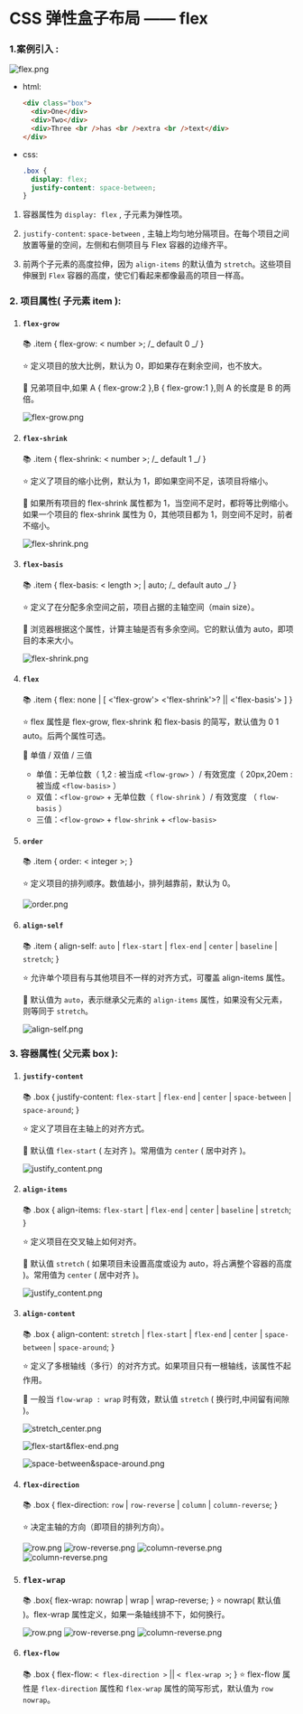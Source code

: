 # CSS 弹性盒子布局 —— flex

### 1.案例引入 :

![flex.png](img/flex/flex-demo.png)

- html:

  ```html
  <div class="box">
    <div>One</div>
    <div>Two</div>
    <div>Three <br />has <br />extra <br />text</div>
  </div>
  ```

- css:
  ```css
  .box {
    display: flex;
    justify-content: space-between;
  }
  ```

1. 容器属性为 `display: flex` , 子元素为弹性项。

2. `justify-content`: `space-between` , 主轴上均匀地分隔项目。在每个项目之间放置等量的空间，左侧和右侧项目与 Flex 容器的边缘齐平。

3. 前两个子元素的高度拉伸，因为 `align-items` 的默认值为 `stretch`。这些项目伸展到 `Flex` 容器的高度，使它们看起来都像最高的项目一样高。

### 2. 项目属性( 子元素 item ):

1. #### `flex-grow`

   :books: .item { flex-grow: < number >; /_ default 0 _/ }

   :star: 定义项目的放大比例，默认为 0，即如果存在剩余空间，也不放大。

   :dart: 兄弟项目中,如果 A { flex-grow:2 },B { flex-grow:1 },则 A 的长度是 B 的两倍。

   ![flex-grow.png](img/flex/flex-grow.png)

2. #### `flex-shrink`

   :books: .item { flex-shrink: < number >; /_ default 1 _/ }

   :star: 定义了项目的缩小比例，默认为 1，即如果空间不足，该项目将缩小。

   :dart: 如果所有项目的 flex-shrink 属性都为 1，当空间不足时，都将等比例缩小。如果一个项目的 flex-shrink 属性为 0，其他项目都为 1，则空间不足时，前者不缩小。

   ![flex-shrink.png](img/flex/flex-shrink.png)

3. #### `flex-basis`

   :books: .item { flex-basis: < length >; | auto; /_ default auto _/ }

   :star: 定义了在分配多余空间之前，项目占据的主轴空间（main size）。

   :dart: 浏览器根据这个属性，计算主轴是否有多余空间。它的默认值为 auto，即项目的本来大小。

   ![flex-shrink.png](img/flex/flex-basis.png)

4. #### `flex`

   :books: .item { flex: none | [ <'flex-grow'> <'flex-shrink'>? || <'flex-basis'> ] }

   :star: flex 属性是 flex-grow, flex-shrink 和 flex-basis 的简写，默认值为 0 1 auto。后两个属性可选。

   :dart: 单值 / 双值 / 三值

   - 单值：无单位数（ 1,2 : 被当成 `<flow-grow>` ）/ 有效宽度（ 20px,20em : 被当成 `<flow-basis>` ）
   - 双值：`<flow-grow>` + 无单位数（ `flow-shrink` ）/ 有效宽度 （ `flow-basis` ）
   - 三值：`<flow-grow>` + `flow-shrink` + `<flow-basis>`

5. #### `order`

   :books: .item { order: < integer >; }

   :star: 定义项目的排列顺序。数值越小，排列越靠前，默认为 0。

   ![order.png](img/flex/flex-order.png)

6. #### `align-self`

   :books: .item { align-self: `auto` | `flex-start` | `flex-end` | `center` | `baseline` | `stretch`; }

   :star: 允许单个项目有与其他项目不一样的对齐方式，可覆盖 align-items 属性。

   :dart: 默认值为 `auto`，表示继承父元素的 `align-items` 属性，如果没有父元素，则等同于 `stretch`。

   ![align-self.png](img/flex/align-self.png)

### 3. 容器属性( 父元素 box ):

1. #### `justify-content`

   :books: .box { justify-content: `flex-start` | `flex-end` | `center` | `space-between` | `space-around`; }

   :star: 定义了项目在主轴上的对齐方式。

   :dart: 默认值 `flex-start` ( 左对齐 )。常用值为 `center` ( 居中对齐 )。

   ![justify_content.png](img/flex/justify-content.png)

2. #### `align-items`

   :books: .box { align-items: `flex-start` | `flex-end` | `center` | `baseline` | `stretch`; }

   :star: 定义项目在交叉轴上如何对齐。

   :dart: 默认值 `stretch` ( 如果项目未设置高度或设为 auto，将占满整个容器的高度 )。常用值为 `center` ( 居中对齐 )。

   ![justify_content.png](img/flex/align-items.png)

3. #### `align-content`

   :books: .box { align-content: `stretch` | `flex-start` | `flex-end` | `center` | `space-between` | `space-around`; }

   :star: 定义了多根轴线（多行）的对齐方式。如果项目只有一根轴线，该属性不起作用。

   :dart: 一般当 `flow-wrap : wrap` 时有效，默认值 `stretch` ( 换行时,中间留有间隙 )。

   ![stretch_center.png](img/flex/align-content-stretch&center.png)

   ![flex-start&flex-end.png](img/flex/align-content-flex-start&flex-end.png)

   ![space-between&space-around.png](img/flex/align-content-space-between&space-around.png)

4. #### `flex-direction`

   :books: .box { flex-direction: `row` | `row-reverse` | `column` | `column-reverse`; }

   :star: 决定主轴的方向（即项目的排列方向）。

   ![row.png](img/flex/flex-direction-row.png) ![row-reverse.png](img/flex/flex-direction-row-reverse.png)
   ![column-reverse.png](img/flex/flex-direction-column.png) ![column-reverse.png](img/flex/flex-direction-column-reverse.png)

5. ### `flex-wrap`

   :books: .box{ flex-wrap: nowrap | wrap | wrap-reverse; }
   :star: nowrap( 默认值 )。flex-wrap 属性定义，如果一条轴线排不下，如何换行。

   ![row.png](img/flex/flex-wrap-wrap.png)
   ![row-reverse.png](img/flex/flex-wrap-nowrap.png)
   ![column-reverse.png](img/flex/flex-wrap-wrap-reverse.png)

6. #### `flex-flow`

   :books: .box { flex-flow: `< flex-direction >` || `< flex-wrap >`; }
   :star: flex-flow 属性是 `flex-direction` 属性和 `flex-wrap` 属性的简写形式，默认值为 `row nowrap`。
